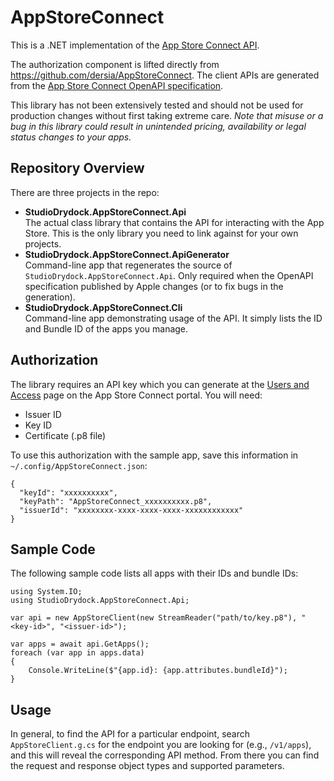 # AppStoreConnect

This is a .NET implementation of the [App Store Connect API](https://developer.apple.com/documentation/appstoreconnectapi).

The authorization component is lifted directly from https://github.com/dersia/AppStoreConnect. The client APIs are generated from the [App Store Connect OpenAPI specification](https://developer.apple.com/sample-code/app-store-connect/app-store-connect-openapi-specification.zip).

This library has not been extensively tested and should not be used for production changes without first taking extreme care. _Note that misuse or a bug in this library could result in unintended pricing, availability or legal status changes to your apps._

## Repository Overview

There are three projects in the repo:

* **StudioDrydock.AppStoreConnect.Api** \
  The actual class library that contains the API for interacting with the App Store. This is the only library you need to link against for your own projects.
* **StudioDrydock.AppStoreConnect.ApiGenerator** \
  Command-line app that regenerates the source of `StudioDrydock.AppStoreConnect.Api`. Only required when the OpenAPI specification published by Apple changes (or to fix bugs in the generation).
* **StudioDrydock.AppStoreConnect.Cli** \
  Command-line app demonstrating usage of the API. It simply lists the ID and Bundle ID of the apps you manage.

## Authorization

The library requires an API key which you can generate at the [Users and Access](https://appstoreconnect.apple.com/access/api) page on the App Store Connect portal. You will need:

* Issuer ID
* Key ID
* Certificate (.p8 file)

To use this authorization with the sample app, save this information in `~/.config/AppStoreConnect.json`:

```
{
  "keyId": "xxxxxxxxxx",
  "keyPath": "AppStoreConnect_xxxxxxxxxx.p8",
  "issuerId": "xxxxxxxx-xxxx-xxxx-xxxx-xxxxxxxxxxxx"
}
```

## Sample Code

The following sample code lists all apps with their IDs and bundle IDs:

```
using System.IO;
using StudioDrydock.AppStoreConnect.Api;

var api = new AppStoreClient(new StreamReader("path/to/key.p8"), "<key-id>", "<issuer-id>");

var apps = await api.GetApps();
foreach (var app in apps.data)
{
    Console.WriteLine($"{app.id}: {app.attributes.bundleId}");
}
```

## Usage

In general, to find the API for a particular endpoint, search `AppStoreClient.g.cs` for 
the endpoint you are looking for (e.g., `/v1/apps`), and this will reveal the corresponding
API method. From there you can find the request and response object types and supported
parameters.